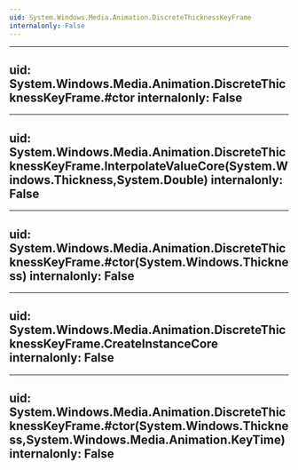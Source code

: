 ```yaml
---
uid: System.Windows.Media.Animation.DiscreteThicknessKeyFrame
internalonly: False
---
```


---
uid: System.Windows.Media.Animation.DiscreteThicknessKeyFrame.#ctor
internalonly: False
---

---
uid: System.Windows.Media.Animation.DiscreteThicknessKeyFrame.InterpolateValueCore(System.Windows.Thickness,System.Double)
internalonly: False
---

---
uid: System.Windows.Media.Animation.DiscreteThicknessKeyFrame.#ctor(System.Windows.Thickness)
internalonly: False
---

---
uid: System.Windows.Media.Animation.DiscreteThicknessKeyFrame.CreateInstanceCore
internalonly: False
---

---
uid: System.Windows.Media.Animation.DiscreteThicknessKeyFrame.#ctor(System.Windows.Thickness,System.Windows.Media.Animation.KeyTime)
internalonly: False
---
